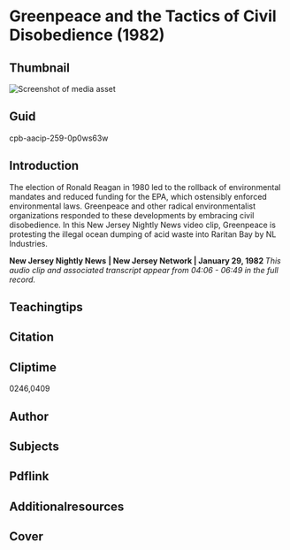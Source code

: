 # Greenpeace and the Tactics of Civil Disobedience (1982)

## Thumbnail

![Screenshot of media asset](https://s3.amazonaws.com/americanarchive.org/primary_source_sets/06-259-0p0ws63w.jpg "Screenshot media asset")

## Guid
cpb-aacip-259-0p0ws63w

## Introduction

The election of Ronald Reagan in 1980 led to the rollback of environmental mandates and reduced funding for the EPA, which ostensibly enforced environmental laws. Greenpeace and other radical environmentalist organizations responded to these developments by embracing civil disobedience. In this New Jersey Nightly News video clip, Greenpeace is protesting the illegal ocean dumping of acid waste into Raritan Bay by NL Industries.

<b>New Jersey Nightly News</b>
<b>| New Jersey Network | January 29, 1982 </b>
<i>This audio clip and associated transcript appear from 04:06 - 06:49 in the full record.</i>

## Teachingtips

## Citation

## Cliptime

0246,0409

## Author
## Subjects
## Pdflink
## Additionalresources
## Cover
